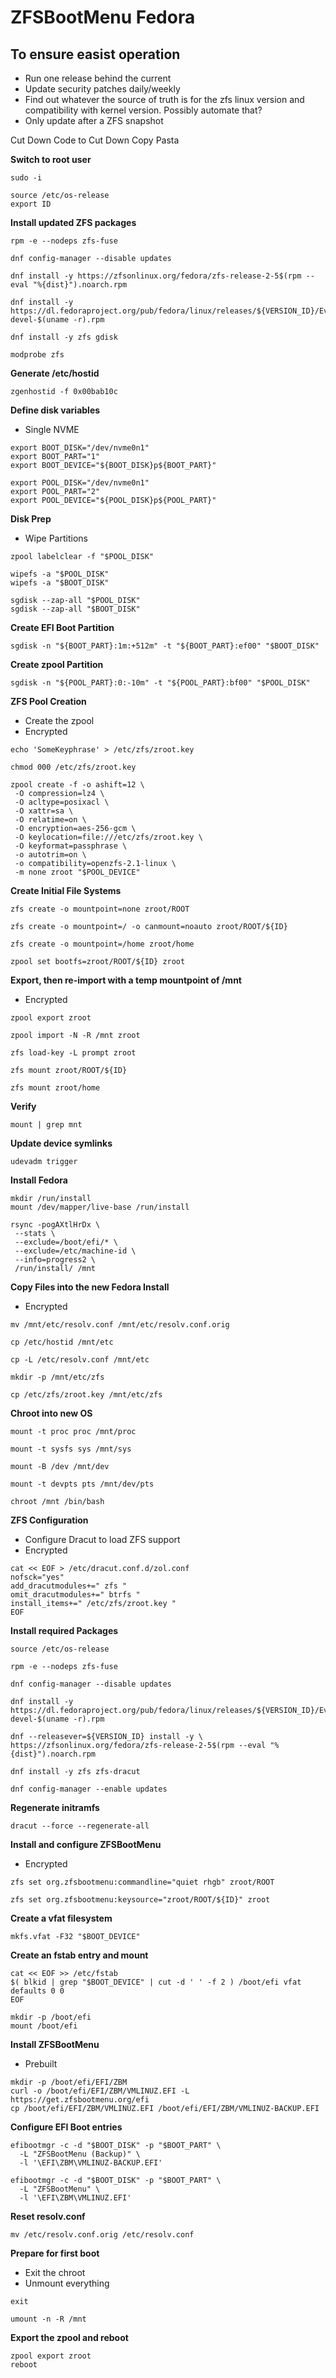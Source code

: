# ZFSBootMenu Fedora

## To ensure easist operation ##
- Run one release behind the current
- Update security patches daily/weekly
- Find out whatever the source of truth is for the zfs linux version and compatibility with kernel version. Possibly automate that?
- Only update after a ZFS snapshot

Cut Down Code to Cut Down Copy Pasta

**Switch to root user**
```
sudo -i
```
```
source /etc/os-release
export ID
```
**Install updated ZFS packages**
```
rpm -e --nodeps zfs-fuse
```
```
dnf config-manager --disable updates
```
```
dnf install -y https://zfsonlinux.org/fedora/zfs-release-2-5$(rpm --eval "%{dist}").noarch.rpm
```
```
dnf install -y https://dl.fedoraproject.org/pub/fedora/linux/releases/${VERSION_ID}/Everything/x86_64/os/Packages/k/kernel-devel-$(uname -r).rpm
```
```
dnf install -y zfs gdisk
```
```
modprobe zfs
```
**Generate /etc/hostid**
```
zgenhostid -f 0x00bab10c
```
**Define disk variables**
- Single NVME
```
export BOOT_DISK="/dev/nvme0n1"
export BOOT_PART="1"
export BOOT_DEVICE="${BOOT_DISK}p${BOOT_PART}"
```
```
export POOL_DISK="/dev/nvme0n1"
export POOL_PART="2"
export POOL_DEVICE="${POOL_DISK}p${POOL_PART}"
```
**Disk Prep**
- Wipe Partitions
```
zpool labelclear -f "$POOL_DISK"

wipefs -a "$POOL_DISK"
wipefs -a "$BOOT_DISK"

sgdisk --zap-all "$POOL_DISK"
sgdisk --zap-all "$BOOT_DISK"
```
**Create EFI Boot Partition**
```
sgdisk -n "${BOOT_PART}:1m:+512m" -t "${BOOT_PART}:ef00" "$BOOT_DISK"
```
**Create zpool Partition**
```
sgdisk -n "${POOL_PART}:0:-10m" -t "${POOL_PART}:bf00" "$POOL_DISK"
```
**ZFS Pool Creation**
- Create the zpool
- Encrypted
```
echo 'SomeKeyphrase' > /etc/zfs/zroot.key
```
```
chmod 000 /etc/zfs/zroot.key
```
```
zpool create -f -o ashift=12 \
 -O compression=lz4 \
 -O acltype=posixacl \
 -O xattr=sa \
 -O relatime=on \
 -O encryption=aes-256-gcm \
 -O keylocation=file:///etc/zfs/zroot.key \
 -O keyformat=passphrase \
 -o autotrim=on \
 -o compatibility=openzfs-2.1-linux \
 -m none zroot "$POOL_DEVICE"
```
**Create Initial File Systems**
```
zfs create -o mountpoint=none zroot/ROOT
```
```
zfs create -o mountpoint=/ -o canmount=noauto zroot/ROOT/${ID}
```
```
zfs create -o mountpoint=/home zroot/home
```
```
zpool set bootfs=zroot/ROOT/${ID} zroot
```
**Export, then re-import with a temp mountpoint of /mnt**
- Encrypted
```
zpool export zroot
```
```
zpool import -N -R /mnt zroot
```
```
zfs load-key -L prompt zroot
```
```
zfs mount zroot/ROOT/${ID}
```
```
zfs mount zroot/home
```
**Verify**
```
mount | grep mnt
```
**Update device symlinks**
```
udevadm trigger
```
**Install Fedora**
```
mkdir /run/install
mount /dev/mapper/live-base /run/install
```
```
rsync -pogAXtlHrDx \
 --stats \
 --exclude=/boot/efi/* \
 --exclude=/etc/machine-id \
 --info=progress2 \
 /run/install/ /mnt
```
**Copy Files into the new Fedora Install**
- Encrypted
```
mv /mnt/etc/resolv.conf /mnt/etc/resolv.conf.orig
```
```
cp /etc/hostid /mnt/etc
```
```
cp -L /etc/resolv.conf /mnt/etc
```
```
mkdir -p /mnt/etc/zfs
```
```
cp /etc/zfs/zroot.key /mnt/etc/zfs
```
**Chroot into new OS**
```
mount -t proc proc /mnt/proc
```
```
mount -t sysfs sys /mnt/sys
```
```
mount -B /dev /mnt/dev
```
```
mount -t devpts pts /mnt/dev/pts
```
```
chroot /mnt /bin/bash
```
**ZFS Configuration**
- Configure Dracut to load ZFS support
- Encrypted
```
cat << EOF > /etc/dracut.conf.d/zol.conf
nofsck="yes"
add_dracutmodules+=" zfs "
omit_dracutmodules+=" btrfs "
install_items+=" /etc/zfs/zroot.key "
EOF
```
**Install required Packages**
```
source /etc/os-release
```
```
rpm -e --nodeps zfs-fuse
```
```
dnf config-manager --disable updates
```
```
dnf install -y https://dl.fedoraproject.org/pub/fedora/linux/releases/${VERSION_ID}/Everything/x86_64/os/Packages/k/kernel-devel-$(uname -r).rpm
```
```
dnf --releasever=${VERSION_ID} install -y \  https://zfsonlinux.org/fedora/zfs-release-2-5$(rpm --eval "%{dist}").noarch.rpm
```
```
dnf install -y zfs zfs-dracut
```
```
dnf config-manager --enable updates
```
**Regenerate initramfs**
```
dracut --force --regenerate-all
```
**Install and configure ZFSBootMenu**
- Encrypted
```
zfs set org.zfsbootmenu:commandline="quiet rhgb" zroot/ROOT
```
```
zfs set org.zfsbootmenu:keysource="zroot/ROOT/${ID}" zroot
```
**Create a vfat filesystem**
```
mkfs.vfat -F32 "$BOOT_DEVICE"
```
**Create an fstab entry and mount**
```
cat << EOF >> /etc/fstab
$( blkid | grep "$BOOT_DEVICE" | cut -d ' ' -f 2 ) /boot/efi vfat defaults 0 0
EOF
```
```
mkdir -p /boot/efi
mount /boot/efi
```
**Install ZFSBootMenu**
- Prebuilt
```
mkdir -p /boot/efi/EFI/ZBM
curl -o /boot/efi/EFI/ZBM/VMLINUZ.EFI -L https://get.zfsbootmenu.org/efi
cp /boot/efi/EFI/ZBM/VMLINUZ.EFI /boot/efi/EFI/ZBM/VMLINUZ-BACKUP.EFI
```
**Configure EFI Boot entries**
```
efibootmgr -c -d "$BOOT_DISK" -p "$BOOT_PART" \
  -L "ZFSBootMenu (Backup)" \
  -l '\EFI\ZBM\VMLINUZ-BACKUP.EFI'

efibootmgr -c -d "$BOOT_DISK" -p "$BOOT_PART" \
  -L "ZFSBootMenu" \
  -l '\EFI\ZBM\VMLINUZ.EFI'
```
**Reset resolv.conf**
```
mv /etc/resolv.conf.orig /etc/resolv.conf
```
**Prepare for first boot**
- Exit the chroot
- Unmount everything
```
exit
```
```
umount -n -R /mnt
```
**Export the zpool and reboot**
```
zpool export zroot
reboot
```


